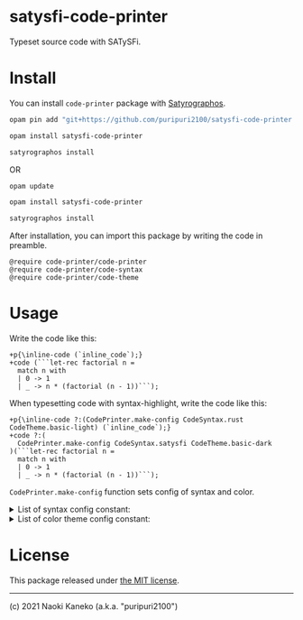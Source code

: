 # satysfi-code-printer

Typeset source code with SATySFi.

# Install

You can install `code-printer` package with [Satyrographos](https://github.com/na4zagin3/satyrographos).

```sh
opam pin add "git+https://github.com/puripuri2100/satysfi-code-printer.git"

opam install satysfi-code-printer

satyrographos install
```

OR

```sh
opam update

opam install satysfi-code-printer

satyrographos install
```

After installation, you can import this package by writing the code in preamble.

```
@require code-printer/code-printer
@require code-printer/code-syntax
@require code-printer/code-theme
```

# Usage

Write the code like this:

```
+p{\inline-code (`inline_code`);}
+code (```let-rec factorial n =
  match n with
  | 0 -> 1
  | _ -> n * (factorial (n - 1))```);
```


When typesetting code with syntax-highlight, write the code like this:

```
+p{\inline-code ?:(CodePrinter.make-config CodeSyntax.rust CodeTheme.basic-light) (`inline_code`);}
+code ?:(
  CodePrinter.make-config CodeSyntax.satysfi CodeTheme.basic-dark
)(```let-rec factorial n =
  match n with
  | 0 -> 1
  | _ -> n * (factorial (n - 1))```);
```

`CodePrinter.make-config` function sets config of syntax and color.

<details>
<summary>List of syntax config constant:</summary>

- `CodeSyntax.rust`
- `CodeSyntax.ocaml`
- `CodeSyntax.satysfi`
- `CodeSyntax.fsharp`
- `CodeSyntax.fortran`
- `CodeSyntax.haskell`
- `CodeSyntax.java`
- `CodeSyntax.javascript`
- `CodeSyntax.julia`
- `CodeSyntax.kotlin`
- `CodeSyntax.lua`
- `CodeSyntax.nim`
- `CodeSyntax.perl`
- `CodeSyntax.python`
- `CodeSyntax.r`
</details>

<details>
<summary>List of color theme config constant:</summary>

- `CodeTheme.basic-light`
- `CodeTheme.basic-dark`
</details>

# License

This package released under [the MIT license](https://github.com/puripuri2100/satysfi-code-printer/blob/master/LICENSE).

---

(c) 2021 Naoki Kaneko (a.k.a. "puripuri2100")

